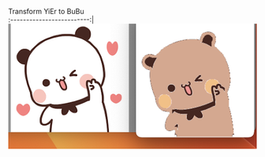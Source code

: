 Transform YiEr to BuBu       
:-------------------------:|
![](https://github.com/mifanbing/bubu/blob/main/result.png)
